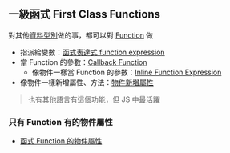 ## 一級函式 First Class Functions
對其他[資料型別](資料型別.md)做的事，都可以對 [Function](Function.md) 做
- 指派給變數：[函式表達式 function expression](函式表達式%20function%20expression.md)
- 當 Function 的參數：[Callback Function](Callback%20Function.md)
	- 像物件一樣當 Function 的參數：[Inline Function Expression](Inline%20Function%20Expression.md)
- 像物件一樣新增屬性、方法：[物件新增屬性](物件新增屬性.md)
> 也有其他語言有這個功能，但 JS 中最活躍

### 只有 Function 有的物件屬性
- [函式 Function 的物件屬性](函式%20Function%20的物件屬性.md)